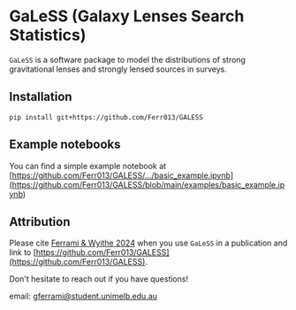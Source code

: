# GaLeSS (Galaxy Lenses Search Statistics)

``GaLeSS`` is a software package to model the distributions of strong gravitational lenses and strongly lensed sources in surveys.

Installation
------------

``pip install git+https://github.com/Ferr013/GALESS``


Example notebooks
-----------------

You can find a simple example notebook at [https://github.com/Ferr013/GALESS/.../basic_example.ipynb](<https://github.com/Ferr013/GALESS/blob/main/examples/basic_example.ipynb>)



Attribution
-----------
Please cite [Ferrami & Wyithe 2024](https://arxiv.org/>) when you use ``GaLeSS`` in a publication and link to [https://github.com/Ferr013/GALESS](https://github.com/Ferr013/GALESS).

Don't hesitate to reach out if you have questions! 

email: [gferrami@student.unimelb.edu.au](mailto::gferrami@student.unimelb.edu.au)

